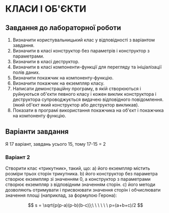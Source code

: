 # КЛАСИ І ОБ'ЄКТИ

## Завдання до лабораторної роботи

1. Визначити користувальницький клас у відповідності з варіантом
   завдання.
2. Визначити в класі конструктор без параметрів і конструктор з
   параметрами.
3. Визначити в класі деструктор.
4. Визначити в класі компоненти-функції для перегляду та ініціалізації
   полів даних.
5. Визначити покажчик на компоненту-функцію.
6. Визначити покажчик на екземпляр класу.
7. Написати демонстраційну програму, в якій створюються і руйнуються
   об'єкти певного класу і кожен виклик конструктора і деструктора
   супроводжується видачею відповідного повідомлення. (який об'єкт який
   конструктор або деструктор викликав).
8. Показати в програмі використання покажчика на об'єкт і покажчика на
   компоненту функцію.

## Варіанти завдання

Я 17 варіант, завдань усього 15, тому 17-15 = 2

### Варіант 2

Створити клас «трикутник», такий, що:
a) його екземпляр містить розміри трьох сторін трикутника.
b) його конструктор без параметра створює екземпляр зі значенням 0, а
конструктор з параметрами створює екземпляр з відповідним значенням
сторін.
c) його методи дозволяють отримувати і присвоювати значення сторін і
обчислювати значення площі (наприклад, за формулою Герона):

$$
s = \sqrt{p(p-a)(p-b)(b-c)};\ \ \ \ \ \ p=(a+b+c)/2
$$
